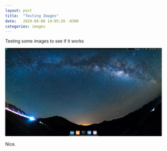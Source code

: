 ```yaml
---
layout: post
title:  "Testing Images"
date:   2020-08-08 14:05:26 -0300
categories: images
---
```


Testing some images to see if it works

![](/assets/img/desktop.png)    

Nice.